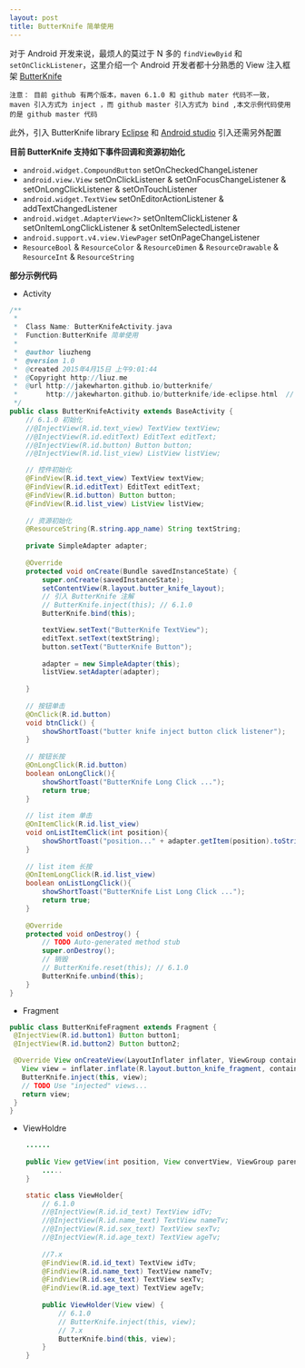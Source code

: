 ```yaml
---
layout: post
title: ButterKnife 简单使用
---
```

 
 对于 Android 开发来说，最烦人的莫过于 N 多的 `findViewByid` 和 `setOnClickListener`，这里介绍一个 Android 开发者都十分熟悉的 View 注入框架 [ButterKnife][1]
 
 `注意： 目前 github 有两个版本，maven 6.1.0 和 github mater 代码不一致， maven 引入方式为 inject ，而 github master 引入方式为 bind ,本文示例代码使用的是 github master 代码 `
 
 此外，引入 ButterKnife  library [Eclipse][2] 和 [Android studio][3] 引入还需另外配置
 
 
 **目前 ButterKnife 支持如下事件回调和资源初始化** 
 
 * `android.widget.CompoundButton` setOnCheckedChangeListener
 * `android.view.View` setOnClickListener & setOnFocusChangeListener & setOnLongClickListener & setOnTouchListener
 * `android.widget.TextView` setOnEditorActionListener & addTextChangedListener
 * `android.widget.AdapterView<?>` setOnItemClickListener & setOnItemLongClickListener & setOnItemSelectedListener
 * `android.support.v4.view.ViewPager` setOnPageChangeListener
 * `ResourceBool` & `ResourceColor` & `ResourceDimen` & `ResourceDrawable` & `ResourceInt` & `ResourceString` 

 **部分示例代码**

* Activity 
```java
/**
 * 
 *  Class Name: ButterKnifeActivity.java
 *  Function:ButterKnife 简单使用
 *  
 *  @author liuzheng
 *  @version 1.0 
 *  @created 2015年4月15日 上午9:01:44
 *  @Copyright http://liuz.me 
 *  @url http://jakewharton.github.io/butterknife/
 *  	 http://jakewharton.github.io/butterknife/ide-eclipse.html  // ButterKnife eclipse 配置
 */
public class ButterKnifeActivity extends BaseActivity {
    // 6.1.0 初始化
    //@InjectView(R.id.text_view) TextView textView;
	//@InjectView(R.id.editText) EditText editText;
	//@InjectView(R.id.button) Button button;
	//@InjectView(R.id.list_view) ListView listView;

	// 控件初始化
	@FindView(R.id.text_view) TextView textView;
	@FindView(R.id.editText) EditText editText;
	@FindView(R.id.button) Button button;
	@FindView(R.id.list_view) ListView listView;
	
	// 资源初始化 
	@ResourceString(R.string.app_name) String textString;
	
	private SimpleAdapter adapter;
	
	@Override
	protected void onCreate(Bundle savedInstanceState) {
		super.onCreate(savedInstanceState);
		setContentView(R.layout.butter_knife_layout);
		// 引入 ButterKnife 注解
		// ButterKnife.inject(this); // 6.1.0
		ButterKnife.bind(this);

		textView.setText("ButterKnife TextView");
		editText.setText(textString);
		button.setText("ButterKnife Button");
		
		adapter = new SimpleAdapter(this);
		listView.setAdapter(adapter);
		
	}
	
	// 按钮单击
	@OnClick(R.id.button)
	void btnClick() {
		showShortToast("butter knife inject button click listener");
	}
	
	// 按钮长按
	@OnLongClick(R.id.button)
	boolean onLongClick(){
		showShortToast("ButterKnife Long Click ...");
		return true;
	}
	
	// list item 单击
	@OnItemClick(R.id.list_view)
	void onListItemClick(int position){
		showShortToast("position..." + adapter.getItem(position).toString());
	}
	
	// list item 长按
	@OnItemLongClick(R.id.list_view)
	boolean onListLongClick(){
		showShortToast("ButterKnife List Long Click ...");
		return true;
	}
	
	@Override
	protected void onDestroy() {
		// TODO Auto-generated method stub
		super.onDestroy();
		// 销毁
		// ButterKnife.reset(this); // 6.1.0
		ButterKnife.unbind(this);
	}
}
```

* Fragment
 ```java
public class ButterKnifeFragment extends Fragment {
  @InjectView(R.id.button1) Button button1;
  @InjectView(R.id.button2) Button button2;
 
  @Override View onCreateView(LayoutInflater inflater, ViewGroup container, Bundle savedInstanceState) {
    View view = inflater.inflate(R.layout.button_knife_fragment, container, false);
    ButterKnife.inject(this, view);
    // TODO Use "injected" views...
    return view;
  }
}
 ```

* ViewHoldre
```java
    ......
    
    public View getView(int position, View convertView, ViewGroup parent) {
        .....
    }

	static class ViewHolder{
		// 6.1.0
		//@InjectView(R.id.id_text) TextView idTv;
		//@InjectView(R.id.name_text) TextView nameTv;
		//@InjectView(R.id.sex_text) TextView sexTv;
		//@InjectView(R.id.age_text) TextView ageTv;
		
		//7.x
		@FindView(R.id.id_text) TextView idTv;
		@FindView(R.id.name_text) TextView nameTv;
		@FindView(R.id.sex_text) TextView sexTv;
		@FindView(R.id.age_text) TextView ageTv;
		
		public ViewHolder(View view) {
			// 6.1.0
			// ButterKnife.inject(this, view);
			// 7.x
			ButterKnife.bind(this, view);
		}
	}

```



[1]:https://github.com/JakeWharton/butterknife
[2]:http://jakewharton.github.io/butterknife/ide-idea.html
[3]:http://jakewharton.github.io/butterknife/ide-eclipse.html
